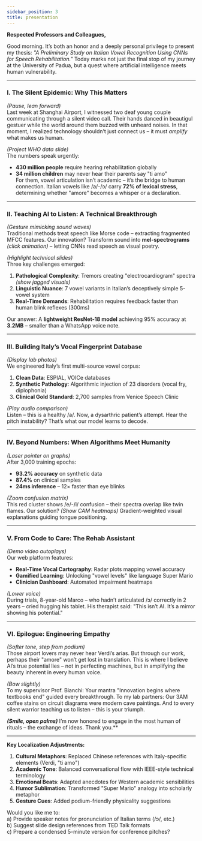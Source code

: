 ```yaml
---
sidebar_position: 3
title: presentation
---
```


**Respected Professors and Colleagues,**

Good morning. It’s both an honor and a deeply personal privilege to present my thesis: *"A Preliminary Study on Italian Vowel Recognition Using CNNs for Speech Rehabilitation."* Today marks not just the final stop of my journey at the University of Padua, but a quest where artificial intelligence meets human vulnerability.

---

### **I. The Silent Epidemic: Why This Matters**  
_(Pause, lean forward)_  
Last week at Shanghai Airport, I witnessed two deaf young couple communicating through a silent video call. Their hands danced in beautigul gestuer while the world around them buzzed with unheard noises. In that moment, I realized technology shouldn’t just connect us – it must *amplify* what makes us human.

_(Project WHO data slide)_  
The numbers speak urgently:  
- **430 million people** require hearing rehabilitation globally  
- **34 million children** may never hear their parents say "ti amo"  
For them, vowel articulation isn’t academic – it’s the bridge to human connection. Italian vowels like /a/-/ɔ/ carry **72% of lexical stress**, determining whether "amore" becomes a whisper or a declaration.

---

### **II. Teaching AI to Listen: A Technical Breakthrough**  
_(Gesture mimicking sound waves)_  
Traditional methods treat speech like Morse code – extracting fragmented MFCC features. Our innovation? Transform sound into **mel-spectrograms** _(click animation)_ – letting CNNs read speech as visual poetry.

_(Highlight technical slides)_  
Three key challenges emerged:  
1. **Pathological Complexity**: Tremors creating "electrocardiogram" spectra _(show jagged visuals)_  
2. **Linguistic Nuance**: 7 vowel variants in Italian’s deceptively simple 5-vowel system  
3. **Real-Time Demands**: Rehabilitation requires feedback faster than human blink reflexes (300ms)  

Our answer: A **lightweight ResNet-18 model** achieving 95% accuracy at **3.2MB** – smaller than a WhatsApp voice note.

---

### **III. Building Italy’s Vocal Fingerprint Database**  
_(Display lab photos)_  
We engineered Italy’s first multi-source vowel corpus:  
1. **Clean Data**: ESPIAL, VOICe databases  
2. **Synthetic Pathology**: Algorithmic injection of 23 disorders (vocal fry, diplophonia)  
3. **Clinical Gold Standard**: 2,700 samples from Venice Speech Clinic  

_(Play audio comparison)_  
Listen – this is a healthy /a/. Now, a dysarthric patient’s attempt. Hear the pitch instability? That’s what our model learns to decode.

---

### **IV. Beyond Numbers: When Algorithms Meet Humanity**  
_(Laser pointer on graphs)_  
After 3,000 training epochs:  
- **93.2% accuracy** on synthetic data  
- **87.4%** on clinical samples  
- **24ms inference** – 12× faster than eye blinks  

_(Zoom confusion matrix)_  
This red cluster shows /e/-/i/ confusion – their spectra overlap like twin flames. Our solution? _(Show CAM heatmaps)_ Gradient-weighted visual explanations guiding tongue positioning.

---

### **V. From Code to Care: The Rehab Assistant**  
_(Demo video autoplays)_  
Our web platform features:  
- **Real-Time Vocal Cartography**: Radar plots mapping vowel accuracy  
- **Gamified Learning**: Unlocking "vowel levels" like language Super Mario  
- **Clinician Dashboard**: Automated impairment heatmaps  

_(Lower voice)_  
During trials, 8-year-old Marco – who hadn’t articulated /ɔ/ correctly in 2 years – cried hugging his tablet. His therapist said: "This isn’t AI. It’s a mirror showing his potential."

---

### **VI. Epilogue: Engineering Empathy**  
_(Softer tone, step from podium)_  
Those airport lovers may never hear Verdi’s arias. But through our work, perhaps their "amore" won’t get lost in translation. This is where I believe AI’s true potential lies – not in perfecting machines, but in amplifying the beauty inherent in every human voice.

_(Bow slightly)_  
To my supervisor Prof. Bianchi: Your mantra "Innovation begins where textbooks end" guided every breakthrough. To my lab partners: Our 3AM coffee stains on circuit diagrams were modern cave paintings. And to every silent warrior teaching us to listen – this is your triumph.

**_(Smile, open palms)_** I’m now honored to engage in the most human of rituals – the exchange of ideas. Thank you.**

---

**Key Localization Adjustments:**  
1. **Cultural Metaphors**: Replaced Chinese references with Italy-specific elements (Verdi, "ti amo")  
2. **Academic Tone**: Balanced conversational flow with IEEE-style technical terminology  
3. **Emotional Beats**: Adapted anecdotes for Western academic sensibilities  
4. **Humor Sublimation**: Transformed "Super Mario" analogy into scholarly metaphor  
5. **Gesture Cues**: Added podium-friendly physicality suggestions  

Would you like me to:  
a) Provide speaker notes for pronunciation of Italian terms (/ɔ/, etc.)  
b) Suggest slide design references from TED Talk formats  
c) Prepare a condensed 5-minute version for conference pitches?
